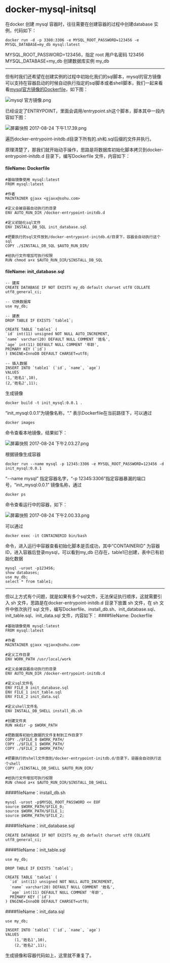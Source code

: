 # docker-mysql-initsql

在docker 创建 mysql 容器时，往往需要在创建容器的过程中创建database 实例，代码如下：
```
docker run -d -p 3308:3306 -e MYSQL_ROOT_PASSWORD=123456 -e MYSQL_DATABASE=my_db mysql:latest
```

MYSQL_ROOT_PASSWORD=123456，指定 root 用户名密码 123456
 MYSQL_DATABASE=my_db 创建数据库实例 my_db
***
但有时我们还希望在创建实例的过程中初始化我们的sql脚本，mysql的官方镜像可以支持在容器启动的时候自动执行指定的sql脚本或者shell脚本，我们一起来看看[mysql官方镜像的Dockerfile](https://github.com/docker-library/mysql/blob/7a850980c4b0d5fb5553986d280ebfb43230a6bb/8.0/Dockerfile)，如下图：

![mysql 官方镜像.png](http://upload-images.jianshu.io/upload_images/7548454-a93ecc31b3c162c3.png?imageMogr2/auto-orient/strip%7CimageView2/2/w/1240)

已经设定了ENTRYPOINT，里面会调用/entrypoint.sh这个脚本，脚本其中一段内容如下图：


![屏幕快照 2017-08-24 下午1.17.39.png](http://upload-images.jianshu.io/upload_images/7548454-bec84dfe7478d69a.png?imageMogr2/auto-orient/strip%7CimageView2/2/w/1240)


遍历docker-entrypoint-initdb.d目录下所有的.sh和.sql后缀的文件并执行。

原理清楚了，那我们就开始动手操作，思路是将数据库初始化脚本拷贝到docker-entrypoint-initdb.d 目录下，编写Dockerfile 文件，内容如下：

#### fileName: Dockerfile
```
#基础镜像使用 mysql:latest
FROM mysql:latest

#作者
MAINTAINER gjaxx <gjaxx@sohu.com>

#定义会被容器自动执行的目录
ENV AUTO_RUN_DIR /docker-entrypoint-initdb.d

#定义初始化sql文件
ENV INSTALL_DB_SQL init_database.sql

#把要执行的sql文件放到/docker-entrypoint-initdb.d/目录下，容器会自动执行这个sql
COPY ./$INSTALL_DB_SQL $AUTO_RUN_DIR/

#给执行文件增加可执行权限
RUN chmod a+x $AUTO_RUN_DIR/$INSTALL_DB_SQL
```
#### fileName: init_database.sql
```
-- 建库
CREATE DATABASE IF NOT EXISTS my_db default charset utf8 COLLATE utf8_general_ci;

-- 切换数据库
use my_db;

-- 建表
DROP TABLE IF EXISTS `table1`;

CREATE TABLE `table1` (
`id` int(11) unsigned NOT NULL AUTO_INCREMENT,
`name` varchar(20) DEFAULT NULL COMMENT '姓名',
`age` int(11) DEFAULT NULL COMMENT '年龄',
PRIMARY KEY (`id`)
) ENGINE=InnoDB DEFAULT CHARSET=utf8;

-- 插入数据
INSERT INTO `table1` (`id`, `name`, `age`)
VALUES
(1,'姓名1',10),
(2,'姓名2',11);
```
生成镜像
```
docker build -t init_mysql:0.0.1 .
```
“init_mysql:0.0.1”为镜像名称，“.” 表示Dockerfile在当前路径下，可以通过
```
docker images
```
命令查看本地镜像，结果如下：

![屏幕快照 2017-08-24 下午2.03.27.png](http://upload-images.jianshu.io/upload_images/7548454-2d1528670ec28446.png?imageMogr2/auto-orient/strip%7CimageView2/2/w/1240)

根据镜像生成容器
```
docker run --name mysql -p 12345:3306 -e MYSQL_ROOT_PASSWORD=123456 -d init_mysql:0.0.1
```
“--name mysql” 指定容器名字，“-p 12345:3306”指定容器暴漏的端口号，“init_mysql:0.0.1” 镜像名称，通过
```
docker ps
```
命令查看运行中的容器，如下：

![屏幕快照 2017-08-24 下午2.00.33.png](http://upload-images.jianshu.io/upload_images/7548454-f280deda10831557.png?imageMogr2/auto-orient/strip%7CimageView2/2/w/1240)

可以通过
```
docker exec -it CONTAINERID bin/bash
```
命令，进入运行中容器查看初始化脚本是否成功，其中“CONTAINERID” 为容器ID，进入容器后登录mysql，可以看到my_db 已存在，table1已创建，表中已有初始化数据 
```
mysql -uroot -p123456;
show databases;
use my_db;
select * from table1;
```
***

但以上方式有个问题，就是如果有多个sql文件，无法保证执行顺序，这就需要引入 sh 文件，思路是在docker-entrypoint-initdb.d 目录下放置 sh 文件，在 sh 文件中依次执行 sql 文件，编写Dockerfile、install_db.sh、init_database.sql、init_table.sql、init_data.sql 文件，内容如下：
####fileName: Dockerfile
```
#基础镜像使用 mysql:latest
FROM mysql:latest

#作者
MAINTAINER gjaxx <gjaxx@sohu.com>

#定义工作目录
ENV WORK_PATH /usr/local/work

#定义会被容器自动执行的目录
ENV AUTO_RUN_DIR /docker-entrypoint-initdb.d

#定义sql文件名
ENV FILE_0 init_database.sql 
ENV FILE_1 init_table.sql
ENV FILE_2 init_data.sql

#定义shell文件名
ENV INSTALL_DB_SHELL install_db.sh

#创建文件夹
RUN mkdir -p $WORK_PATH

#把数据库初始化数据的文件复制到工作目录下
COPY ./$FILE_0 $WORK_PATH/
COPY ./$FILE_1 $WORK_PATH/
COPY ./$FILE_2 $WORK_PATH/

#把要执行的shell文件放到/docker-entrypoint-initdb.d/目录下，容器会自动执行这个shell
COPY ./$INSTALL_DB_SHELL $AUTO_RUN_DIR/

#给执行文件增加可执行权限
RUN chmod a+x $AUTO_RUN_DIR/$INSTALL_DB_SHELL
```

####fileName：install_db.sh
```
mysql -uroot -p$MYSQL_ROOT_PASSWORD << EOF
source $WORK_PATH/$FILE_0;
source $WORK_PATH/$FILE_1;
source $WORK_PATH/$FILE_2; 
```
####fileName：init_database.sql
```
CREATE DATABASE IF NOT EXISTS my_db default charset utf8 COLLATE utf8_general_ci;
```
####fileName：init_table.sql
```
use my_db;

DROP TABLE IF EXISTS `table1`;

CREATE TABLE `table1` (
  `id` int(11) unsigned NOT NULL AUTO_INCREMENT,
  `name` varchar(20) DEFAULT NULL COMMENT '姓名',
  `age` int(11) DEFAULT NULL COMMENT '年龄',
  PRIMARY KEY (`id`)
) ENGINE=InnoDB DEFAULT CHARSET=utf8;
```
####fileName：init_data.sql
```
use my_db;

INSERT INTO `table1` (`id`, `name`, `age`)
VALUES
	(1,'姓名1',10),
	(2,'姓名2',11);
```
生成镜像和容器代码如上，这里就不重复了。
